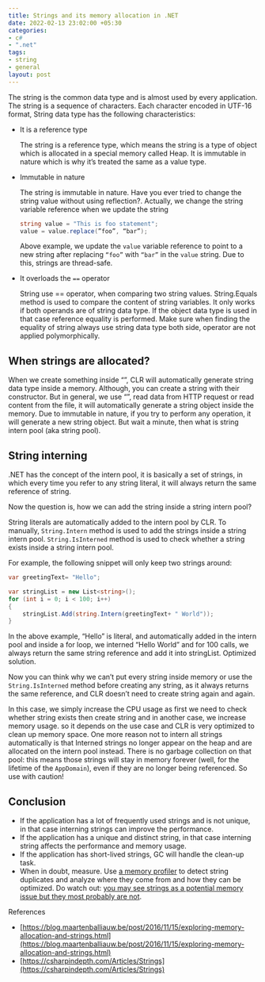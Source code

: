 ```yaml
---
title: Strings and its memory allocation in .NET
date: 2022-02-13 23:02:00 +05:30
categories:
- c#
- ".net"
tags:
- string
- general
layout: post
---
```


The string is the common data type and is almost used by every application. The string is a sequence of characters. Each character encoded in UTF-16 format, String data type has the following characteristics:

- It is a reference type
    
    The string is a reference type, which means the string is a type of object which is allocated in a special memory called Heap. It is immutable in nature which is why it’s treated the same as a value type.
    
- Immutable in nature
    
    The string is immutable in nature. Have you ever tried to change the string value without using reflection?. Actually, we change the string variable reference when we update the string
    
    ```csharp
    string value = "This is foo statement";
    value = value.replace(”foo”, “bar”);
    ```
    
    Above example, we update the `value` variable reference to point to a new string after replacing `“foo”` with `“bar”` in the `value` string. Due to this, strings are thread-safe. 
    
- It overloads the `==` operator
    
    String use == operator, when comparing two string values. String.Equals method is used to compare the content of string variables. It only works if both operands are of string data type. If the object data type is used in that case reference equality is performed. Make sure when finding the equality of string always use string data type both side, operator are not applied polymorphically.
    

## When strings are allocated?

When we create something inside “”, CLR will automatically generate string data type inside a memory. Although, you can create a string with their constructor. But in general, we use “”, read data from HTTP request or read content from the file, it will automatically generate a string object inside the memory. Due to immutable in nature, if you try to perform any operation, it will generate a new string object. But wait a minute, then what is string intern pool (aka string pool).

## String interning

.NET has the concept of the intern pool, it is basically a set of strings, in which every time you refer to any string literal, it will always return the same reference of string.

Now the question is, how we can add the string inside a string intern pool?

String literals are automatically added to the intern pool by CLR. To manually, `String.Intern` method is used to add the strings inside a string intern pool. `String.IsInterned` method is used to check whether a string exists inside a string intern pool. 

For example, the following snippet will only keep two strings around:

```csharp
var greetingText= "Hello";

var stringList = new List<string>();
for (int i = 0; i < 100; i++)
{
    stringList.Add(string.Intern(greetingText+ " World"));
}
```

In the above example, “Hello” is literal, and automatically added in the intern pool and inside a for loop, we interned “Hello World” and for 100 calls, we always return the same string reference and add it into stringList. Optimized solution.

Now you can think why we can’t put every string inside memory or use the `String.IsInterned` method before creating any string, as it always returns the same reference, and CLR doesn’t need to create string again and again. 

In this case, we simply increase the CPU usage as first we need to check whether string exists then create string and in another case, we increase memory usage. so it depends on the use case and CLR is very optimized to clean up memory space. One more reason not to intern all strings automatically is that Interned strings no longer appear on the heap and are allocated on the intern pool instead. There is no garbage collection on that pool: this means those strings will stay in memory forever (well, for the lifetime of the `AppDomain`), even if they are no longer being referenced. So use with caution!

## Conclusion

- If the application has a lot of frequently used strings and is not unique, in that case interning strings can improve the performance.
- If the application has a unique and distinct string, in that case interning string affects the performance and memory usage.
- If the application has short-lived strings, GC will handle the clean-up task.
- When in doubt, measure. Use [a memory profiler](http://jetbrains.com/dotmemory) to detect string duplicates and analyze where they come from and how they can be optimized. Do watch out: [you may see strings as a potential memory issue but they most probably are not](https://blogs.msdn.microsoft.com/tess/2009/02/27/net-memory-leak-reader-email-are-you-really-leaking-net-memory/).

References

- [https://blog.maartenballiauw.be/post/2016/11/15/exploring-memory-allocation-and-strings.html](https://blog.maartenballiauw.be/post/2016/11/15/exploring-memory-allocation-and-strings.html)
- [https://csharpindepth.com/Articles/Strings](https://csharpindepth.com/Articles/Strings)